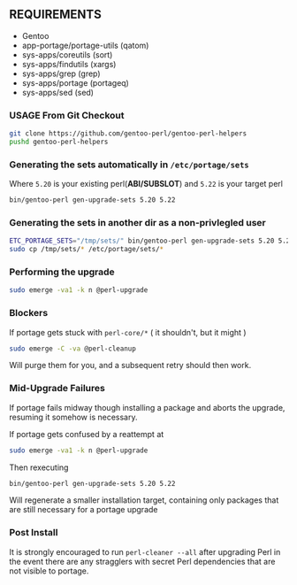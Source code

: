 
## REQUIREMENTS

- Gentoo
- app-portage/portage-utils (qatom)
- sys-apps/coreutils (sort)
- sys-apps/findutils (xargs)
- sys-apps/grep (grep)
- sys-apps/portage  (portageq)
- sys-apps/sed (sed)

### USAGE From Git Checkout

```bash
git clone https://github.com/gentoo-perl/gentoo-perl-helpers
pushd gentoo-perl-helpers
```

### Generating the sets automatically in `/etc/portage/sets`

Where `5.20` is your existing perl(**ABI/SUBSLOT**) and `5.22` is your target perl

```bash
bin/gentoo-perl gen-upgrade-sets 5.20 5.22
```

### Generating the sets in another dir as a non-privlegled user

```bash
ETC_PORTAGE_SETS="/tmp/sets/" bin/gentoo-perl gen-upgrade-sets 5.20 5.22
sudo cp /tmp/sets/* /etc/portage/sets/*
```

### Performing the upgrade

```bash
sudo emerge -va1 -k n @perl-upgrade
```

### Blockers

If portage gets stuck with `perl-core/*` ( it shouldn't, but it might )

```bash
sudo emerge -C -va @perl-cleanup
```

Will purge them for you, and a subsequent retry should then work.

### Mid-Upgrade Failures

If portage fails midway though installing a package and aborts the upgrade,
resuming it somehow is necessary.

If portage gets confused by a reattempt at 

```bash
sudo emerge -va1 -k n @perl-upgrade
```

Then rexecuting 

```bash
bin/gentoo-perl gen-upgrade-sets 5.20 5.22
```

Will regenerate a smaller installation target, containing only packages
that are still necessary for a portage upgrade

### Post Install

It is strongly encouraged to run `perl-cleaner --all` after upgrading Perl
in the event there are any stragglers with secret Perl dependencies that are
not visible to portage.

